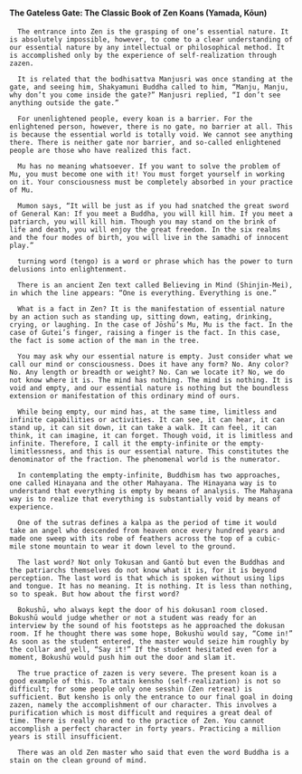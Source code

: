#### The Gateless Gate: The Classic Book of Zen Koans (Yamada, Kōun)
      The entrance into Zen is the grasping of one’s essential nature. It is absolutely impossible, however, to come to a clear understanding of our essential nature by any intellectual or philosophical method. It is accomplished only by the experience of self-realization through zazen.

      It is related that the bodhisattva Manjusri was once standing at the gate, and seeing him, Shakyamuni Buddha called to him, “Manju, Manju, why don’t you come inside the gate?” Manjusri replied, “I don’t see anything outside the gate.”

      For unenlightened people, every koan is a barrier. For the enlightened person, however, there is no gate, no barrier at all. This is because the essential world is totally void. We cannot see anything there. There is neither gate nor barrier, and so-called enlightened people are those who have realized this fact.

      Mu has no meaning whatsoever. If you want to solve the problem of Mu, you must become one with it! You must forget yourself in working on it. Your consciousness must be completely absorbed in your practice of Mu.

      Mumon says, “It will be just as if you had snatched the great sword of General Kan: If you meet a Buddha, you will kill him. If you meet a patriarch, you will kill him. Though you may stand on the brink of life and death, you will enjoy the great freedom. In the six realms and the four modes of birth, you will live in the samadhi of innocent play.”

      turning word (tengo) is a word or phrase which has the power to turn delusions into enlightenment.

      There is an ancient Zen text called Believing in Mind (Shinjin-Mei), in which the line appears: “One is everything. Everything is one.”

      What is a fact in Zen? It is the manifestation of essential nature by an action such as standing up, sitting down, eating, drinking, crying, or laughing. In the case of Jōshū’s Mu, Mu is the fact. In the case of Gutei’s finger, raising a finger is the fact. In this case, the fact is some action of the man in the tree.

      You may ask why our essential nature is empty. Just consider what we call our mind or consciousness. Does it have any form? No. Any color? No. Any length or breadth or weight? No. Can we locate it? No, we do not know where it is. The mind has nothing. The mind is nothing. It is void and empty, and our essential nature is nothing but the boundless extension or manifestation of this ordinary mind of ours.

      While being empty, our mind has, at the same time, limitless and infinite capabilities or activities. It can see, it can hear, it can stand up, it can sit down, it can take a walk. It can feel, it can think, it can imagine, it can forget. Though void, it is limitless and infinite. Therefore, I call it the empty-infinite or the empty-limitlessness, and this is our essential nature. This constitutes the denominator of the fraction. The phenomenal world is the numerator.

      In contemplating the empty-infinite, Buddhism has two approaches, one called Hinayana and the other Mahayana. The Hinayana way is to understand that everything is empty by means of analysis. The Mahayana way is to realize that everything is substantially void by means of experience.

      One of the sutras defines a kalpa as the period of time it would take an angel who descended from heaven once every hundred years and made one sweep with its robe of feathers across the top of a cubic-mile stone mountain to wear it down level to the ground.

      The last word? Not only Tokusan and Gantō but even the Buddhas and the patriarchs themselves do not know what it is, for it is beyond perception. The last word is that which is spoken without using lips and tongue. It has no meaning. It is nothing. It is less than nothing, so to speak. But how about the first word?

      Bokushū, who always kept the door of his dokusan1 room closed. Bokushū would judge whether or not a student was ready for an interview by the sound of his footsteps as he approached the dokusan room. If he thought there was some hope, Bokushū would say, “Come in!” As soon as the student entered, the master would seize him roughly by the collar and yell, “Say it!” If the student hesitated even for a moment, Bokushū would push him out the door and slam it.

      The true practice of zazen is very severe. The present koan is a good example of this. To attain kensho (self-realization) is not so difficult; for some people only one sesshin (Zen retreat) is sufficient. But kensho is only the entrance to our final goal in doing zazen, namely the accomplishment of our character. This involves a purification which is most difficult and requires a great deal of time. There is really no end to the practice of Zen. You cannot accomplish a perfect character in forty years. Practicing a million years is still insufficient.

      There was an old Zen master who said that even the word Buddha is a stain on the clean ground of mind.

